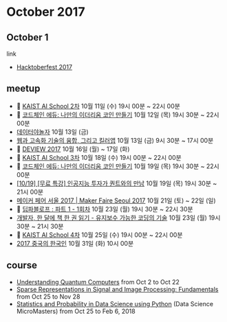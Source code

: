 # October 2017

## October 1

link
* [Hacktoberfest 2017][hacktoberfest_2017]

[hacktoberfest_2017]: https://hacktoberfest.digitalocean.com

## meetup

* :paw_prints: [KAIST AI School 2차](https://onoffmix.com/event/112893) 10월 11일 (수) 19시 00분 ~ 22시 00분
* :paw_prints: [코드체인 에듀: 나만의 이더리움 코인 만들기](http://edu.codechain.io/course/1) 10월 12일 (목) 19시 30분 ~ 22시 00분
* [데이터야놀자](https://datayanolja.github.io) 10월 13일 (금)
* [웹과 고속화 기술의 융합, 그리고 킬러앱](https://onoffmix.com/event/113980) 10월 13일 (금) 9시 30분 ~ 17시 00분
* :paw_prints: [DEVIEW 2017](https://deview.kr/2017) 10월 16일 (월) ~ 17일 (화)
* :paw_prints: [KAIST AI School 3차](https://onoffmix.com/event/112893) 10월 18일 (수) 19시 00분 ~ 22시 00분
* :paw_prints: [코드체인 에듀: 나만의 이더리움 코인 만들기](http://edu.codechain.io/course/1) 10월 19일 (목) 19시 30분 ~ 22시 00분
* [[10/19] [무료 특강] 인공지능 투자가 퀀트와의 만남](https://onoffmix.com/event/114240) 10월 19일 (목) 19시 30분 ~ 21시 00분
* [메이커 페어 서울 2017 | Maker Faire Seoul 2017](https://onoffmix.com/event/109391) 10월 21일 (토) ~ 22일 (일)
* :paw_prints: [딥파블로프 : 파트 1 - 1회차](https://www.facebook.com/events/1583245015032401/) 10월 23일 (월) 19시 30분 ~ 22시 30분
* [개발자, 한 달에 책 한 권 읽기 - 유지보수 가능한 코딩의 기술](https://www.facebook.com/events/608383429550327/) 10월 23일 (월) 19시 30분 ~ 21시 30분
* :paw_prints: [KAIST AI School 4차](https://onoffmix.com/event/112893) 10월 25일 (수) 19시 00분 ~ 22시 00분
* [2017 중국의 한국인](http://startupall.kr/notice/2017-중국의-한국인/) 10월 31일 (화) 10시 00분

## course

* [Understanding Quantum Computers](https://www.futurelearn.com/courses/intro-to-quantum-computing) from Oct 2 to Oct 22
* [Sparse Representations in Signal and Image Processing: Fundamentals](https://www.edx.org/course/sparse-representations-signal-image-israelx-236862-1x) from Oct 25 to Nov 28
* [Statistics and Probability in Data Science using Python](https://www.edx.org/course/statistics-probability-data-science-uc-san-diegox-dse210x) (Data Science MicroMasters) from Oct 25 to Feb 6, 2018

